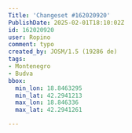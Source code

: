```yaml
---
Title: 'Changeset #162020920'
PublishDate: 2025-02-01T18:10:02Z
id: 162020920
user: Ropino
comment: typo
created_by: JOSM/1.5 (19286 de)
tags:
- Montenegro
- Budva
bbox:
  min_lon: 18.8463295
  min_lat: 42.2941213
  max_lon: 18.846336
  max_lat: 42.2941261

---
```

